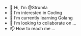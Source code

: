 - 👋 Hi, I’m @Strumla
- 👀 I’m interested in Coding
- 🌱 I’m currently learning Golang
- 💞️ I’m looking to collaborate on ...
- 📫 How to reach me ...

<!---
Strumla/Strumla is a ✨ special ✨ repository because its `README.md` (this file) appears on your GitHub profile.
You can click the Preview link to take a look at your changes.
--->
